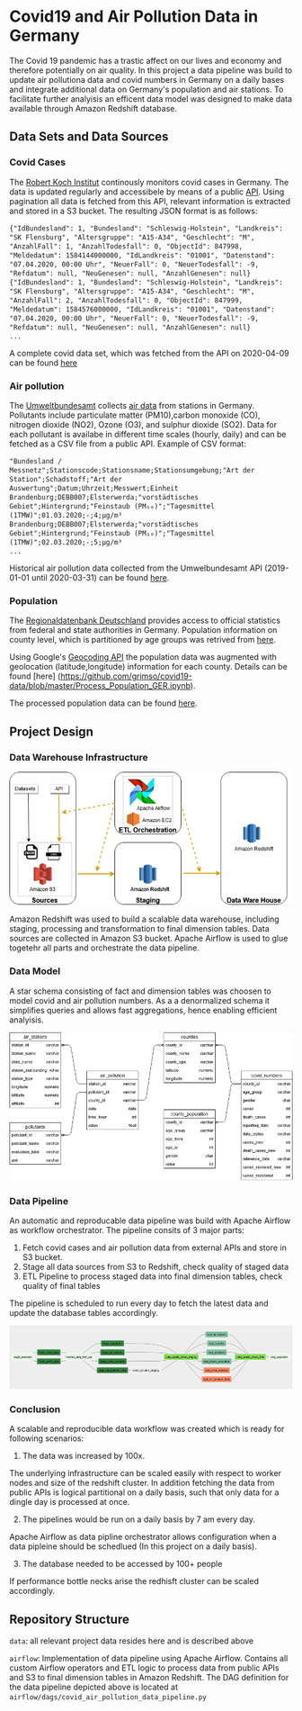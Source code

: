 # Covid19 and Air Pollution Data in Germany

The  Covid 19 pandemic has a trastic affect on our lives and economy and therefore potentially on air quality.
In this project a data pipeline was build to update air pollutiona data and covid numbers in Germany on a daily bases and integrate additional data on Germany's population and air stations. To facilitate further analyisis an efficent data model was designed to make data available through Amazon Redshift database.

## Data Sets and Data Sources

### Covid Cases 
The [Robert Koch Institut](https://www.rki.de)  continously monitors covid cases in Germany. The data is updated regularly and accessibele by means of a public [API](https://npgeo-corona-npgeo-de.hub.arcgis.com/datasets/dd4580c810204019a7b8eb3e0b329dd6_0/geoservice?page=2577). Using pagination all data is fetched from this API, relevant information is extracted and stored in a S3 bucket. The resulting JSON format is as follows:
```
{"IdBundesland": 1, "Bundesland": "Schleswig-Holstein", "Landkreis": "SK Flensburg", "Altersgruppe": "A15-A34", "Geschlecht": "M", "AnzahlFall": 1, "AnzahlTodesfall": 0, "ObjectId": 847998, "Meldedatum": 1584144000000, "IdLandkreis": "01001", "Datenstand": "07.04.2020, 00:00 Uhr", "NeuerFall": 0, "NeuerTodesfall": -9, "Refdatum": null, "NeuGenesen": null, "AnzahlGenesen": null}
{"IdBundesland": 1, "Bundesland": "Schleswig-Holstein", "Landkreis": "SK Flensburg", "Altersgruppe": "A15-A34", "Geschlecht": "M", "AnzahlFall": 2, "AnzahlTodesfall": 0, "ObjectId": 847999, "Meldedatum": 1584576000000, "IdLandkreis": "01001", "Datenstand": "07.04.2020, 00:00 Uhr", "NeuerFall": 0, "NeuerTodesfall": -9, "Refdatum": null, "NeuGenesen": null, "AnzahlGenesen": null}
...
```

A complete covid data set, which was fetched from the API on 2020-04-09 can be found [here](https://github.com/grimso/covid19-data/blob/master/data/covid_numbers/2020-04-09.json.gz)

### Air pollution
The [Umweltbundesamt](https://www.umweltbundesamt.de/) collects [air data](https://www.umweltbundesamt.de/en/data/air/air-data) from stations in Germany. Pollutants include particulate matter (PM10),carbon monoxide (CO), nitrogen dioxide (NO2), Ozone (O3), and sulphur dioxide (SO2). Data for each pollutant is availabe in different time scales (hourly, daily) and can be fetched as a CSV file from a public API. Example of CSV format:
```
"Bundesland / Messnetz";Stationscode;Stationsname;Stationsumgebung;"Art der Station";Schadstoff;"Art der Auswertung";Datum;Uhrzeit;Messwert;Einheit
Brandenburg;DEBB007;Elsterwerda;"vorstädtisches Gebiet";Hintergrund;"Feinstaub (PM₁₀)";"Tagesmittel (1TMW)";01.03.2020;-;4;µg/m³
Brandenburg;DEBB007;Elsterwerda;"vorstädtisches Gebiet";Hintergrund;"Feinstaub (PM₁₀)";"Tagesmittel (1TMW)";02.03.2020;-;5;µg/m³
...
```
Historical air pollution data collected from the Umwelbundesamt API (2019-01-01 until 2020-03-31) can be found [here](https://github.com/grimso/covid19-data/blob/master/data/air_quality-2019-01-01_2020-03-31.tar.gz).

### Population 

The [Regionaldatenbank Deutschland](https://www.regionalstatistik.de) provides access to official statistics from federal and state authorities in Germany. Population information on county level, which is partitioned by age groups was retrived from [here](https://www.regionalstatistik.de/genesis/online/data;sid=42E8FFFDC6E60572967A61B6075081E8.reg1?operation=abruftabelleAbrufen&selectionname=12411-02-03-5-B&levelindex=1&levelid=1586513810882&index=6).

Using Google's [Geocoding API](https://developers.google.com/maps/documentation/geocoding/start) the population data was augmented with geolocation (latitude,longitude) information for each county. Details can be found [here] (https://github.com/grimso/covid19-data/blob/master/Process_Population_GER.ipynb).

The processed population data can be found [here](https://github.com/grimso/covid19-data/blob/master/data/processed/population_germany.csv).

## Project Design 

### Data Warehouse Infrastructure

![Infrastructure](images/Infrastructure.png)

Amazon Redshift was used to build a scalable data warehouse, including staging, processing and transformation to final dimension tables. Data sources are collected in Amazon S3 bucket. Apache Airflow is used to glue togetehr all parts and orchestrate the data pipeline.

### Data Model

A star schema consisting of fact and dimension tables was choosen to model covid and air pollution numbers. As a a denormalized schema it simplifies queries and allows fast aggregations, hence enabling efficient analyisis.

![DataModel](images/DataModel.png)

### Data Pipeline

An automatic and reproducable data pipeline was build with Apache Airflow as workflow orchestrator. The pipeline consits of 3 major parts:
1) Fetch covid cases and air pollution data from external APIs and store in S3 bucket.
2) Stage all data sources from S3 to Redshift, check quality of staged data
3) ETL Pipeline to process staged data into final dimension tables, check quality of final tables

The pipeline is scheduled to run every day to fetch the latest data and update the database tables accordingly.

![DataPipeline](images/DataPipeline.PNG)

### Conclusion

A scalable and reproducible data workflow was created which is ready for following scenarios:
1) The data was increased by 100x.

The underlying infrastructure can be scaled easily with respect to worker nodes and size of the redshift cluster. In addition fetching the data from public APIs is logical partitional on a daily basis, such that only data for a dingle day is processed at once.

2) The pipelines would be run on a daily basis by 7 am every day.

Apache Airflow as data pipline orchestrator allows configuration when a data pipleine should be schedlued (In this project on a daily basis).

3) The database needed to be accessed by 100+ people

If performance bottle necks arise the redhisft cluster can be scaled accordingly.


## Repository Structure

 `data`: all relevant project data resides here and is described above
 
 `airflow`: Implementation of data pipeline using Apache Airflow. Contains all custom Airflow operators and ETL logic to process data from public APIs and S3 to final dimension tables in Amazon Redshift. The DAG definition for the data pipeline depicted above is located at `airflow/dags/covid_air_pollution_data_pipeline.py`
